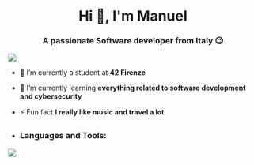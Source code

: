 <h1 align="center">Hi 👋, I'm Manuel</h1>
<h3 align="center">A passionate Software developer from Italy 😉</h3>

<img align="center" src="https://raw.githubusercontent.com/saadeghi/saadeghi/master/dino.gif"> </h1>

- 🔭 I’m currently a student at **42 Firenze**

- 🌱 I’m currently learning **everything related to software development and cybersecurity**

- ⚡ Fun fact **I really like music and travel a lot**

- <h3 align="left">Languages and Tools:</h3>
<p align="left">
  <a href="https://skillicons.dev">
    <img src="https://skillicons.dev/icons?i=c,cpp,js,html,css,git,linux,bash,cmake,vscode,vim,ps,premiere,ableton" />
  </a>
</p>
